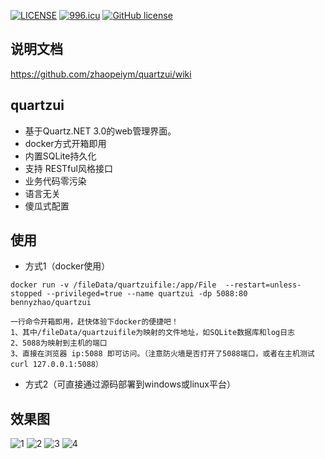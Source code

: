 [![LICENSE](https://img.shields.io/badge/license-Anti%20996-blue.svg)](https://github.com/996icu/996.ICU/blob/master/LICENSE)
[![996.icu](https://img.shields.io/badge/link-996.icu-red.svg)](https://996.icu)
[![GitHub license](https://img.shields.io/github/license/alienwow/SnowLeopard.svg)](https://github.com/zhaopeiym/quartzui/blob/master/LICENSE)

## 说明文档 
https://github.com/zhaopeiym/quartzui/wiki  

## quartzui
- 基于Quartz.NET 3.0的web管理界面。
- docker方式开箱即用
- 内置SQLite持久化
- 支持 RESTful风格接口
- 业务代码零污染
- 语言无关
- 傻瓜式配置

## 使用
- 方式1（docker使用）
```
docker run -v /fileData/quartzuifile:/app/File  --restart=unless-stopped --privileged=true --name quartzui -dp 5088:80 bennyzhao/quartzui

一行命令开箱即用，赶快体验下docker的便捷吧！
1、其中/fileData/quartzuifile为映射的文件地址，如SQLite数据库和log日志
2、5088为映射到主机的端口
3、直接在浏览器 ip:5088 即可访问。（注意防火墙是否打开了5088端口，或者在主机测试 curl 127.0.0.1:5088）
```
- 方式2（可直接通过源码部署到windows或linux平台）   

## 效果图
![1](https://user-images.githubusercontent.com/5820324/40886833-b779990e-6771-11e8-88e2-8bd52ebec39f.png)
![2](https://user-images.githubusercontent.com/5820324/40886838-c0597d14-6771-11e8-8b77-ffd1d24b5abd.png)
![3](https://user-images.githubusercontent.com/5820324/40886841-c9c03938-6771-11e8-941e-e82063a7cf49.png)
![4](https://user-images.githubusercontent.com/5820324/40886843-d4b209de-6771-11e8-8b22-b9224a43a06e.png)





